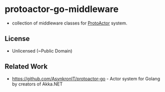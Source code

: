 # protoactor-go-middleware

- collection of middleware classes for [ProtoActor](https://github.com/AsynkronIT/protoactor-go) system.

## License

- Unlicensed (~Public Domain)

## Related Work

- https://github.com/AsynkronIT/protoactor-go - Actor system for Golang by creators of Akka.NET
